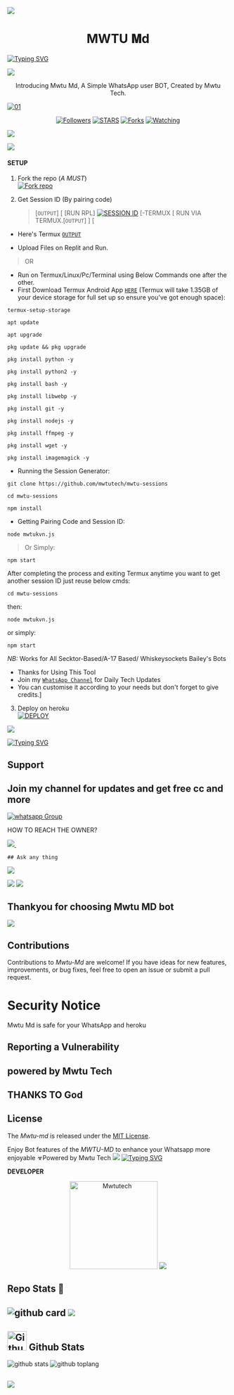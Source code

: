 <a><img src='https://i.imgur.com/LyHic3i.gif'/></a>
 <h1 align="center"> MWTU 𝚳d </h1>
<a href="https://git.io/typing-svg"><img src="https://readme-typing-svg.demolab.com?font=Fira+Code&pause=1000&background=FF816400&random=false&width=435&lines=Am+Mwtu+md;A+simple+whatsapp+bot;With+rich+features+;Created+by+Mwtu+Tech;Fork+the+respiratory+%F0%9F%98%8A;Give+it+a+star%F0%9F%8C%9F+;Proceed+to+deployment%F0%9F%A4%9D" alt="Typing SVG" /></a>

<a><img src='https://i.imgur.com/LyHic3i.gif'/></a>
      

<p align="center"> Introducing Mwtu Md, A Simple WhatsApp user BOT, Created by Mwtu Tech.
</p>

  <a href="https://ibb.co/N6NMDtn"><img src="https://telegra.ph/file/cc6f595431b134c1d7a46.jpg" alt="01" border="0" /></a>      

 <p align="center">
  <a href="https://github.com/Mwtutech?tab=followers"><img title="Followers" src="https://img.shields.io/github/followers/Cod3Uchiha?label=Followers&style=social"></a>
  <a href="https://github.com/Mwtutech/Mwtu-md/stargazers/"><img title="STARS" src="https://img.shields.io/github/stars/Cod3Uchiha/TKM-bot?&style=social"></a>
  <a href="https://github.com/Mwtutech/Mwtu-md/network/members"><img title="Forks" src="https://img.shields.io/github/forks/Cod3Uchiha/TKM-bot?style=social"></a>
  <a href="https://github.com/Mwtutech/Mwtu-md/watchers"><img title="Watching" src="https://img.shields.io/github/watchers/Cod3Uchiha/TKM-bot?label=Watching&style=social"></a>
</p>
<a><img src='https://i.imgur.com/LyHic3i.gif'/></a>

<a><img src='https://i.imgur.com/LyHic3i.gif'/></a>


#### SETUP

1. Fork the repo (*A MUST*)
    <br>
<a href='https://github.com/Mwtutech/Mwtu-md/fork' target="_blank"><img alt='Fork repo' src='https://img.shields.io/badge/Fork Repo-100000?style=for-the-badge&logo=scan&logoColor=white&labelColor=black&color=black'/></a>



2. Get Session ID (By pairing code)
   > [`OUTPUT`]
  [
   > [RUN RPL]
     <a href='https://replit.com/@mistarkelvin/mwtu-sessions?v=1' target="_blank"><img alt='SESSION ID' src='https://img.shields.io/badge/Session_id-100000?style=for-the-badge&logo=scan&logoColor=white&labelColor=black&color=black'/></a>
[-TERMUX [ RUN VIA TERMUX.[`OUTPUT`] ]
[
- Here's Termux [`OUTPUT`](https://github.com/mwtutech/mwtu-sessions/blob/main/screenshots/output-demo.jpg)

- Upload Files on Replit and Run.

> OR
 
- Run on Termux/Linux/Pc/Terminal using Below Commands one after the other.
- First Download Termux Android App [`HERE`](https://f-droid.org/repo/com.termux_118.apk)
  (Termux will take 1.35GB of your device storage for full set up so ensure you've got enough space):

```
termux-setup-storage
```
```
apt update
```
```
apt upgrade
```
```
pkg update && pkg upgrade
```
```
pkg install python -y
```
```
pkg install python2 -y
```
```
pkg install bash -y
```
```
pkg install libwebp -y
```
```
pkg install git -y
```
```
pkg install nodejs -y
```
```
pkg install ffmpeg -y
```
```
pkg install wget -y
```
```
pkg install imagemagick -y
```

- Running the Session Generator:
```
git clone https://github.com/mwtutech/mwtu-sessions
```
```
cd mwtu-sessions
```
```
npm install
```

- Getting Pairing Code and Session ID:
```
node mwtukvn.js
```
> Or Simply:
```
npm start
```



After completing the process and exiting Termux anytime you want to get another session ID just reuse below cmds:

```
cd mwtu-sessions
```

then:

```
node mwtukvn.js
```

or simply:

```
npm start
```


*NB:*
Works for All Secktor-Based/A-17 Based/ Whiskeysockets Bailey's Bots
- Thanks for Using This Tool
- Join my [`WhatsApp Channel`](https://whatsapp.com/channel/0029VaamqHTJP212NuXUc40F) for Daily Tech Updates
- You can customise it according to your needs but don't forget to give credits.]


3. Deploy on heroku
    <br>
<a href='https://dashboard.heroku.com/new?template=https://github.com/Mwtutech/Mwtu-md' target="_blank"><img alt='DEPLOY' src='https://img.shields.io/badge/DEPLOY-100000?style=for-the-badge&logo=scan&logoColor=white&labelColor=green&color=black'/></a>

<a><img src='https://i.imgur.com/LyHic3i.gif'/></a>

<a href="https://git.io/typing-svg"><img src="https://readme-typing-svg.demolab.com?font=597&pause=1000&color=70F772&random=false&width=435&lines=Mwtu+Md+is+created+with+%E2%9D%A4%EF%B8%8F" alt="Typing SVG" /></a>
   
## Support 
## Join my channel for updates and get free cc and more
<a href="https://whatsapp.com/channel/0029VaamqHTJP212NuXUc40F" target="_blank">
    <img alt="whatsapp Group" src="https://img.shields.io/badge/ Whatsapp Support Channel -25D366?style=for-the-badge&logo=whatsapp&logoColor=red" />
  </a>
</p>


HOW TO REACH THE OWNER? 
 
   
   <a href="https://api.whatsapp.com/send?phone=254716490732">
    <img src="https://img.shields.io/badge/WhatsApp-25D366?style=for-the-badge&logo=whatsapp&logoColor=blue" />
  </a>&nbsp;&nbsp;
   

    ## Ask any thing 
    
    
<a><img src='https://i.imgur.com/LyHic3i.gif'/></a>







<a><img src='https://i.imgur.com/LyHic3i.gif'/></a>
<a><img src='https://i.imgur.com/LyHic3i.gif'/></a>
   
   
## Thankyou for choosing Mwtu MD bot 


<a><img src='https://i.imgur.com/LyHic3i.gif'/></a>

## Contributions


Contributions to *Mwtu-Md* are welcome! If you have ideas for new features, improvements, or bug fixes, feel free to open an issue or submit a pull request.

# Security Notice
Mwtu Md is safe for your WhatsApp and heroku

## Reporting a Vulnerability


## powered by Mwtu Tech


## THANKS TO God


## License


The *Mwtu-md* is released under the [MIT License](https://opensource.org/licenses/MIT).

Enjoy Bot features of the *MWTU-MD*  to enhance your Whatsapp more enjoyable
☣Powered by Mwtu Tech
<a><img src='https://i.imgur.com/LyHic3i.gif'/></a>
<a href="https://git.io/typing-svg"><img src="https://readme-typing-svg.demolab.com?font=Fira+Code&pause=1000&color=9BF7F4&random=false&width=435&lines=THANK+YOU+FOR+CHOOSING+MWTU+MD%F0%9F%A4%9D" alt="Typing SVG" /></a>

**DEVELOPER**

<p align="center">
<a href="https://github.com/Mwtutech"><img src="https://telegra.ph/file/9656944885d1ecff36eed.jpg" height="200" alt="Mwtutech"/></a>
<a><img src='https://i.imgur.com/LyHic3i.gif'/></a>

## Repo Stats 🔭

![github card](https://github-readme-stats.vercel.app/api/pin/?username=Mwtutech&repo=Mwtu-md&theme=chartreuse-dark)
<a><img src='https://i.imgur.com/LyHic3i.gif'/></a>
---------

## <img src="https://raw.githubusercontent.com/vilcajoal/vilcajoal/master/assets/octocat-anime.gif" alt="Github" width="44" height="44"> Github Stats

![github stats](https://github-readme-stats.vercel.app/api?username=Mwtutech&show_icons=true&theme=chartreuse-dark)
![github toplang](https://github-readme-stats.vercel.app/api/top-langs/?username=Mwtutech&layout=compact&theme=chartreuse-dark)

<a><img src='https://i.imgur.com/LyHic3i.gif'/></a>
--------
